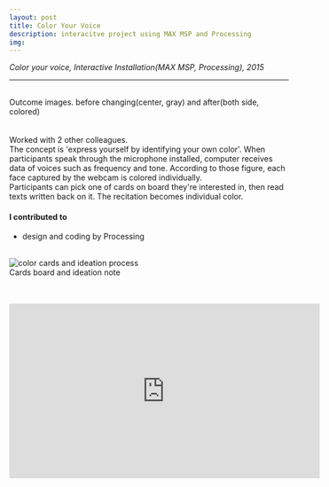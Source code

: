 ```yaml
---
layout: post
title: Color Your Voice
description: interacitve project using MAX MSP and Processing
img:
---
```


<i>Color your voice, Interactive Installation(MAX MSP, Processing), 2015</i>

***

<div class="img_row">
	<img class="col one" src="{{ site.baseurl }}/img/71.jpg" alt="" title="example image"/>
	<img class="col one" src="{{ site.baseurl }}/img/75.jpg" alt="" title="example image"/>
	<img class="col one" src="{{ site.baseurl }}/img/72.jpg" alt="" title="example image"/>
</div>
<div class="col three caption">
	Outcome images. before changing(center, gray) and after(both side, colored)
</div>
<br/>

<br/>
Worked with 2 other colleagues.<br/>
The concept is 'express yourself by identifying your own color'. When participants speak through the microphone installed, computer receives data of voices such as frequency and tone. According to those figure, each face captured by the webcam is colored individually.
<br/>
Participants can pick one of cards on board they're interested in, then read texts written back on it. The recitation becomes individual color.
<br/>

#### I contributed to
<ul>
	<li>design and coding by Processing</li>
</ul>
<br/>


<img class="col three" src="/img/74.jpg" alt="color cards and ideation process" title="color cards and ideation process"/>

<div class="col three caption">
	Cards board and ideation note
</div>
<br/><br/>

<p align="middle">
<iframe width="560" height="315" src="https://www.youtube.com/embed/mUlZvgio3wE" frameborder="0" allowfullscreen></iframe>
</p>

<br/><br/><br/>
